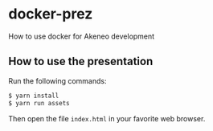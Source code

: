 # docker-prez

How to use docker for Akeneo development

## How to use the presentation

Run the following commands:

```bash
$ yarn install
$ yarn run assets
```

Then open the file `index.html` in your favorite web browser.
